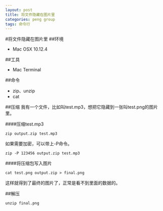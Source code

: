 ```yaml
---
layout: post
title: 将文件隐藏在图片里
categories: peng group
tags: 命令行
---
```

#将文件隐藏在图片里
##环境
* Mac OSX 10.12.4

##工具
* Mac Terminal

##命令
* zip、unzip
* cat

##压缩
我有一个文件，比如叫test.mp3，想把它隐藏到一张叫test.png的图片里。

####压缩test.mp3

```
zip output.zip test.mp3
```

如果需要加密，可以带上-P命令。

```
zip -P 123456 output.zip test.mp3
```

####将压缩包写入图片
```
cat test.png output.zip > final.png
```
这样就得到了最终的图片了，正常是看不到里面的数据的。

##解压
```
unzip final.png 
```